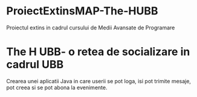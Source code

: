 # ProiectExtinsMAP-The-HUBB
Proiectul extins in cadrul cursului de Medii Avansate de Programare
# The H UBB- o retea de socializare in cadrul UBB


Crearea unei aplicatii Java in care userii se pot loga, isi pot trimite mesaje, pot creea si se pot abona la evenimente.

